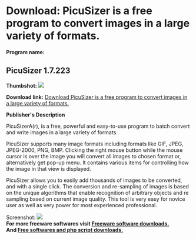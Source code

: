 # Download: PicuSizer is a free program to convert images in a large variety of formats.

**Program name:**

## PicuSizer 1.7.223

  
**Thumbshot:** ![](http://www.freewarefiles.com/screenshot/picusizer_md.gif)   
  
**Download link:** [Download PicuSizer is a free program to convert images in a large variety of formats.](http://freesoftwares.boysofts.com/PicuSizer_program_20133.html)  
  


**Publisher's Description**  
  


PicuSizerA(r), is a free, powerful and easy-to-use program to batch convert and write images in a large variety of formats. 

PicuSizer supports many image formats including formats like GIF, JPEG, JPEG-2000, PNG, BMP. Clicking the right mouse button while the mouse cursor is over the image you will convert all images to chosen format or, alternatively get pop-up menu. It contains various items for controlling how the image in that view is displayed. 

PicuSizer allows you to easily add thousands of images to be converted, and with a single click. The conversion and re-sampling of images is based on the unique algorithms that enable recognition of arbitrary objects and re sampling based on current image quality. This tool is very easy for novice user as well as very power for most experienced professional. 

  
  
Screenshot: ![](http://www.freewarefiles.com/screenshot/picusizer.gif)   
**For more freeware softwares visit [Freeware software downloads.](http://freesoftwares.boysofts.com/)**   
**And [Free softwares and php script downloads.](http://www.boysofts.com/)**
